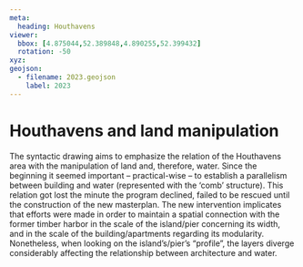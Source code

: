 ```yaml
---
meta:
  heading: Houthavens 
viewer:
  bbox: [4.875044,52.389848,4.890255,52.399432]
  rotation: -50
xyz:
geojson:
  - filename: 2023.geojson
    label: 2023
---
```

# Houthavens and land manipulation
The syntactic drawing aims to emphasize the relation of the Houthavens area with the manipulation of land and, therefore, water. Since the beginning it seemed important – practical-wise – to establish a parallelism between building and water (represented with the ‘comb’ structure). This relation got lost the minute the program declined, failed to be rescued until the construction of the new masterplan. The new intervention implicates that efforts were made in order to maintain a spatial connection with the former timber harbor in the scale of the island/pier concerning its width, and in the scale of the building/apartments regarding its modularity. Nonetheless, when looking on the island’s/pier’s “profile”, the layers diverge considerably affecting the relationship between architecture and water. 
